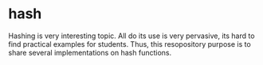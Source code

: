 # hash

Hashing is very interesting topic. All do its use is very pervasive, its hard to find practical examples for students. Thus,
this resopository purpose is to share several implementations on hash functions.


